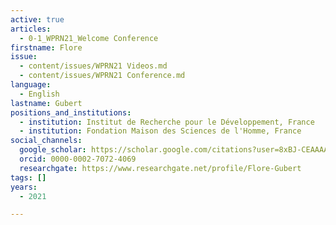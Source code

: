 ```yaml
---
active: true
articles:
  - 0-1_WPRN21_Welcome Conference
firstname: Flore
issue:
  - content/issues/WPRN21 Videos.md
  - content/issues/WPRN21 Conference.md
language:
  - English
lastname: Gubert
positions_and_institutions:
  - institution: Institut de Recherche pour le Développement, France
  - institution: Fondation Maison des Sciences de l'Homme, France
social_channels:
  google_scholar: https://scholar.google.com/citations?user=8xBJ-CEAAAAJ&hl=fr
  orcid: 0000-0002-7072-4069
  researchgate: https://www.researchgate.net/profile/Flore-Gubert
tags: []
years:
  - 2021

---
```

